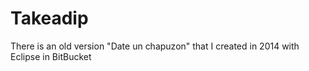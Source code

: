 # Takeadip
There is an old version "Date un chapuzon" that I created in 2014 with Eclipse in BitBucket
